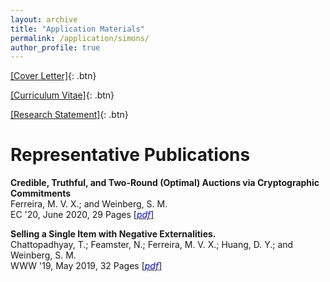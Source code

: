 ```yaml
---
layout: archive
title: "Application Materials"
permalink: /application/simons/
author_profile: true
---
```


[[Cover Letter]](/files/application/simons/cover-letter.pdf){: .btn}

[[Curriculum Vitae]](/files/application/vita-job-market.pdf){: .btn}

[[Research Statement]](/files/application/research-statement.pdf){: .btn}

# Representative Publications

<b>Credible, Truthful, and Two-Round (Optimal) Auctions via Cryptographic Commitments</b>
<br>Ferreira, M. V. X.; and Weinberg, S. M.
<br> EC '20, June 2020, 29 Pages [[<span style="color:blue">*pdf*</span>]](https://arxiv.org/pdf/2004.01598.pdf)

<b>Selling a Single Item with Negative Externalities.</b>
<br>Chattopadhyay, T.; Feamster, N.; Ferreira, M. V. X.; Huang, D. Y.; and Weinberg, S. M.
<br> WWW '19, May 2019, 32 Pages [[<span style="color:blue">*pdf*</span>]](https://arxiv.org/pdf/1902.10008.pdf)